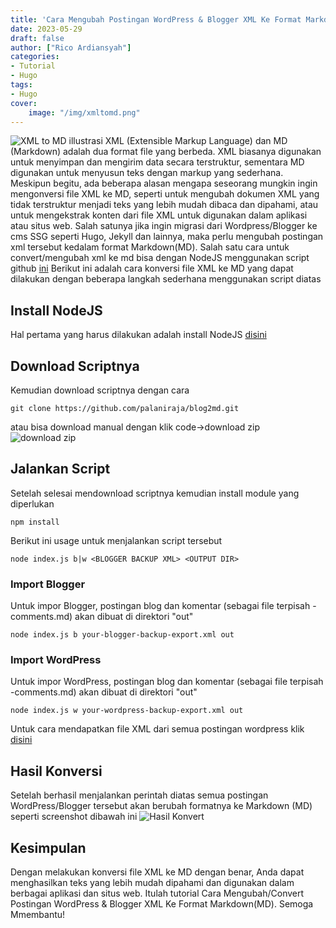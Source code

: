 ```yaml
---
title: 'Cara Mengubah Postingan WordPress & Blogger XML Ke Format Markdown(MD)'
date: 2023-05-29
draft: false
author: ["Rico Ardiansyah"]
categories:
- Tutorial
- Hugo
tags:
- Hugo
cover:
    image: "/img/xmltomd.png"
---
```

![XML to MD illustrasi](/img/xmltomd.png)
XML (Extensible Markup Language) dan MD (Markdown) adalah dua format file yang berbeda. XML biasanya digunakan untuk menyimpan dan mengirim data secara terstruktur, sementara MD digunakan untuk menyusun teks dengan markup yang sederhana. Meskipun begitu, ada beberapa alasan mengapa seseorang mungkin ingin mengonversi file XML ke MD, seperti untuk mengubah dokumen XML yang tidak terstruktur menjadi teks yang lebih mudah dibaca dan dipahami, atau untuk mengekstrak konten dari file XML untuk digunakan dalam aplikasi atau situs web. 
Salah satunya jika ingin migrasi dari Wordpress/Blogger ke cms SSG seperti Hugo, Jekyll dan lainnya, maka perlu mengubah postingan xml tersebut kedalam format Markdown(MD).
Salah satu cara untuk convert/mengubah xml ke md bisa dengan NodeJS menggunakan script github [ini](https://github.com/palaniraja/blog2md)
Berikut ini adalah cara konversi file XML ke MD yang dapat dilakukan dengan beberapa langkah sederhana menggunakan script diatas
## Install NodeJS
Hal pertama yang harus dilakukan adalah install NodeJS [disini](https://muhammadri.co/posts/cara-install-nodejs/)

## Download Scriptnya
Kemudian download scriptnya dengan cara
```
git clone https://github.com/palaniraja/blog2md.git
```
atau bisa download manual dengan klik code->download zip
![download zip](/img/downloadzip.png)

## Jalankan Script
Setelah selesai mendownload scriptnya kemudian install module yang diperlukan
```
npm install
```
Berikut ini usage untuk menjalankan script tersebut
```
node index.js b|w <BLOGGER BACKUP XML> <OUTPUT DIR>
```
### Import Blogger
Untuk impor Blogger, postingan blog dan komentar (sebagai file terpisah <postname>-comments.md) akan dibuat di direktori "out"
```
node index.js b your-blogger-backup-export.xml out
```
### Import WordPress
Untuk impor WordPress, postingan blog dan komentar (sebagai file terpisah <postname>-comments.md) akan dibuat di direktori "out"
```
node index.js w your-wordpress-backup-export.xml out
```
Untuk cara mendapatkan file XML dari semua postingan wordpress klik [disini](https://muhammadri.co/posts/cara-ekspor-postingan-di-wordpress/)

## Hasil Konversi
Setelah berhasil menjalankan perintah diatas semua postingan WordPress/Blogger tersebut akan berubah formatnya ke Markdown (MD) seperti screenshot dibawah ini
![Hasil Konvert](/img/hasilconvert.png)

## Kesimpulan
Dengan melakukan konversi file XML ke MD dengan benar, Anda dapat menghasilkan teks yang lebih mudah dipahami dan digunakan dalam berbagai aplikasi dan situs web.
Itulah tutorial Cara Mengubah/Convert Postingan WordPress & Blogger XML Ke Format Markdown(MD). Semoga Mmembantu!
